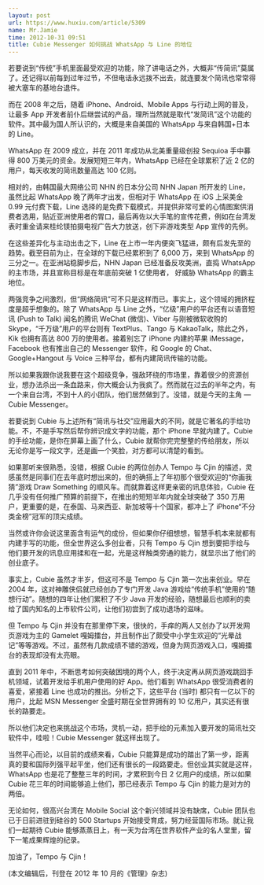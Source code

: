 ```yaml
---
layout: post
url: https://www.huxiu.com/article/5309
name: Mr.Jamie
time: 2012-10-31 09:51
title: Cubie Messenger 如何挑战 WhatsApp 与 Line 的地位
---
```

若要说到“传统”手机里面最受欢迎的功能，除了讲电话之外，大概非“传简讯”莫属了。还记得以前每到过年过节，不但电话永远拨不出去，就连要发个简讯也常常得被大塞车的基地台退件。

而在 2008 年之后，随着 iPhone、Android、Mobile Apps 与行动上网的普及，让最多 App 开发者前仆后继尝试的产品，理所当然就是取代“发简讯”这个功能的软件。其中最为国人所认识的，大概是来自美国的 WhatsApp 与来自韩国+日本的 Line。

WhatsApp 在 2009 成立，并在 2011 年成功从北美重量级创投 Sequioa 手中募得 800 万美元的资金。发展短短三年内，WhatsApp 已经在全球累积了近 2 亿的用户，每天收发的简讯数量高达 100 亿则。

相对的，由韩国最大网络公司 NHN 的日本分公司 NHN Japan 所开发的 Line，虽然比起 WhatsApp 晚了两年才出发，但相对于 WhatsApp 在 iOS 上采美金0.99 元付费下载，Line 选择的是免费下载模式，并提供非常可爱的心情图案供消费者选用，贴近亚洲使用者的胃口，最后再佐以大手笔的宣传花费，例如在台湾发表时重金请来桂纶镁拍摄电视广告大力放送，创下非游戏类型 App 宣传的先例。

在这些差异化与主动出击之下，Line 在上市一年内便突飞猛进，颇有后发先至的趋势。截至目前为止，在全球的下载已经累积到了 6,000 万，来到 WhatsApp 的三分之一。在亚洲站稳脚步后，NHN Japan 已经准备反攻美洲，直捣 WhatsApp 的主市场，并且宣称目标是在年底前突破 1 亿使用者， 好威胁 WhatsApp 的霸主地位。

两强竞争之间激烈，但“网络简讯”可不只是这样而已。事实上，这个领域的拥挤程度是超乎想象的。除了 WhatsApp 与 Line 之外，“亿级”用户的平台还有以语音短讯 (Push to Talk) 闻名的腾讯 WeChat (微信)、Viber 与刚被微软收购的 Skype，“千万级”用户的平台则有 TextPlus、Tango 与 KakaoTalk，除此之外，Kik 也拥有高达 800 万的使用者。接着别忘了 iPhone 内建的苹果 iMessage，Facebook 也有推出自己的 Messenger 软件，和 Google 的 Chat、Google+Hangout 与 Voice 三种平台，都有内建简讯传输的功能。

所以如果我跟你说我要在这个超级竞争，强敌环绕的市场里，靠着很少的资源创业，想办法杀出一条血路来，你大概会认为我疯了。然而就在过去的半年之内，有一个来自台湾，不到十人的小团队，他们居然做到了。没错，就是今天的主角 — Cubie Messenger。

若要说到 Cubie 与上述所有“简讯与社交”应用最大的不同，就是它著名的手绘功能。不，不是手写然后帮你辨识成文字的功能，那个 iPhone 早就内建了。Cubie 的手绘功能，是你在屏幕上画了什么，Cubie 就帮你完完整整的传给朋友，所以无论你是写一段文字，还是画一个笑脸，对方都可以清楚的看到。

如果那听来很熟悉，没错，根据 Cubie 的两位创办人 Tempo 与 Cjin 的描述，灵感虽然是同事们在去年底时想出来的，但的确搭上了年初那个很受欢迎的“你画我猜”游戏 Draw Something 的顺风车。而就靠着这样更亲密的讯息体验，Cubie 在几乎没有任何推广预算的前提下，在推出的短短半年内就全球突破了 350 万用户，更重要的是，在泰国、马来西亚、新加坡等十个国家，都冲上了 iPhone“不分类金榜”冠军的顶尖成绩。

当然或许你会说这里面含有运气的成份，但如果你仔细想想，智慧手机本来就都有内建手写的功能，但全世界这么多创业者，只有 Tempo 与 Cjin 想到要把手绘与他们要开发的讯息应用揉和在一起，光是这样触类旁通的能力，就显示出了他们的创业底子。

事实上，Cubie 虽然才半岁，但这可不是 Tempo 与 Cjin 第一次出来创业。早在 2004 年，这对神雕侠侣就已经创办了专门开发 Java 游戏给“传统手机”使用的“随想行动”。随想的四年让他们累积了不少 Java 开发的经验，随想最后也顺利的卖给了国内知名的上市软件公司，让他们初尝到了成功退场的滋味。

但 Tempo 与 Cjin 并没有在那里停下来，很快的，手痒的两人又创办了以开发网页游戏为主的 Gamelet 嘎姆擂台，并且制作出了颇受中小学生欢迎的“光晕战记”等等游戏。不过，虽然有几款成绩不错的游戏，但身为网页游戏入口，嘎姆擂台的表现却没有太亮眼。

直到 2011 年中，不断思考如何突破困境的两个人，终于决定再从网页游戏跳回手机领域，试着开发给手机用户使用的好 App。他们看到 WhatsApp 很受消费者的喜爱，紧接着 Line 也成功的推出。分析之下，这些平台 (当时) 都只有一亿以下的用户，比起 MSN Messenger 全盛时期在全世界拥有的 10 亿用户，其实还有很长的路要走。

所以他们决定也来挑战这个市场，灵机一动，把手绘的元素加入要开发的简讯社交软件中，哇啦！Cubie Messenger 就这样出现了。

当然平心而论，以目前的成绩来看，Cubie 只能算是成功的踏出了第一步，距离真的要和国际列强平起平坐，他们还有很长的一段路要走。但创业其实就是这样，WhatsApp 也是花了整整三年的时间，才累积到今日 2 亿用户的成绩，所以如果 Cubie 花三年的时间能够追上他们，那已经表示 Tempo 与 Cjin 的能力是对方的两倍。

无论如何，很高兴台湾在 Mobile Social 这个新兴领域并没有缺席，Cubie 团队也已于日前进驻到硅谷的 500 Startups 开始接受育成，努力经营国际市场。就让我们一起期待 Cubie 能够蒸蒸日上，有一天为台湾在世界软件产业的名人堂里，留下一笔成果辉煌的纪录。

加油了，Tempo 与 Cjin！

(本文编辑后，刊登在 2012 年 10 月的《管理》杂志)


